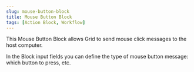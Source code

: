 ```yaml
---
slug: mouse-button-block
title: Mouse Button Block
tags: [Action Block, Workflow]
---
```


This Mouse Button Block allows Grid to send mouse click messages to the host computer.

In the Block input fields you can define the type of mouse button message: which button to press, etc.